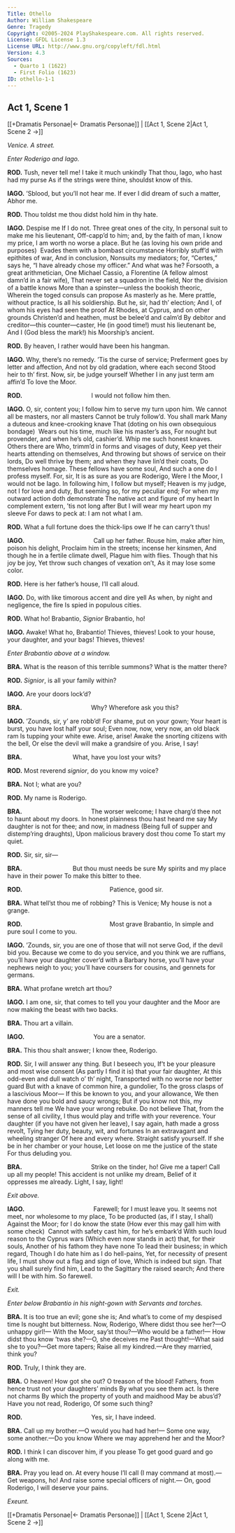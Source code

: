 ```yaml
---
Title: Othello
Author: William Shakespeare
Genre: Tragedy
Copyright: ©2005-2024 PlayShakespeare.com. All rights reserved.
License: GFDL License 1.3
License URL: http://www.gnu.org/copyleft/fdl.html
Version: 4.3
Sources:
  - Quarto 1 (1622)
  - First Folio (1623)
ID: othello-1-1
---
```


## Act 1, Scene 1
[[+Dramatis Personae|← Dramatis Personae]] | [[Act 1, Scene 2|Act 1, Scene 2 →]]

*Venice. A street.*

*Enter Roderigo and Iago.*

**ROD.**
Tush, never tell me! I take it much unkindly
That thou, Iago, who hast had my purse
As if the strings were thine, shouldst know of this.

**IAGO.**
’Sblood, but you’ll not hear me.
If ever I did dream of such a matter,
Abhor me.

**ROD.**
Thou toldst me thou didst hold him in thy hate.

**IAGO.**
Despise me
If I do not. Three great ones of the city,
In personal suit to make me his lieutenant,
Off-capp’d to him; and, by the faith of man,
I know my price, I am worth no worse a place.
But he (as loving his own pride and purposes) 
Evades them with a bombast circumstance
Horribly stuff’d with epithites of war,
And in conclusion,
Nonsuits my mediators; for, “Certes,” says he,
“I have already chose my officer.”
And what was he?
Forsooth, a great arithmetician,
One Michael Cassio, a Florentine
(A fellow almost damn’d in a fair wife),
That never set a squadron in the field,
Nor the division of a battle knows
More than a spinster—unless the bookish theoric,
Wherein the toged consuls can propose
As masterly as he. Mere prattle, without practice,
Is all his soldiership. But he, sir, had th’ election;
And I, of whom his eyes had seen the proof
At Rhodes, at Cyprus, and on other grounds
Christen’d and heathen, must be belee’d and calm’d
By debitor and creditor—this counter—caster,
He (in good time!) must his lieutenant be,
And I (God bless the mark!) his Moorship’s ancient.

**ROD.**
By heaven, I rather would have been his hangman.

**IAGO.**
Why, there’s no remedy. ’Tis the curse of service;
Preferment goes by letter and affection,
And not by old gradation, where each second
Stood heir to th’ first. Now, sir, be judge yourself
Whether I in any just term am affin’d
To love the Moor.

**ROD.**
           I would not follow him then.

**IAGO.**
O, sir, content you;
I follow him to serve my turn upon him.
We cannot all be masters, nor all masters
Cannot be truly follow’d. You shall mark
Many a duteous and knee-crooking knave
That (doting on his own obsequious bondage) 
Wears out his time, much like his master’s ass,
For nought but provender, and when he’s old, cashier’d.
Whip me such honest knaves. Others there are
Who, trimm’d in forms and visages of duty,
Keep yet their hearts attending on themselves,
And throwing but shows of service on their lords,
Do well thrive by them; and when they have lin’d their coats,
Do themselves homage. These fellows have some soul,
And such a one do I profess myself. For, sir,
It is as sure as you are Roderigo,
Were I the Moor, I would not be Iago.
In following him, I follow but myself;
Heaven is my judge, not I for love and duty,
But seeming so, for my peculiar end;
For when my outward action doth demonstrate
The native act and figure of my heart
In complement extern, ’tis not long after
But I will wear my heart upon my sleeve
For daws to peck at: I am not what I am.

**ROD.**
What a full fortune does the thick-lips owe
If he can carry’t thus!

**IAGO.**
           Call up her father.
Rouse him, make after him, poison his delight,
Proclaim him in the streets; incense her kinsmen,
And though he in a fertile climate dwell,
Plague him with flies. Though that his joy be joy,
Yet throw such changes of vexation on’t,
As it may lose some color.

**ROD.**
Here is her father’s house, I’ll call aloud.

**IAGO.**
Do, with like timorous accent and dire yell
As when, by night and negligence, the fire
Is spied in populous cities.

**ROD.**
What ho! Brabantio, *Signior* Brabantio, ho!

**IAGO.**
Awake! What ho, Brabantio! Thieves, thieves!
Look to your house, your daughter, and your bags!
Thieves, thieves!

*Enter Brabantio above at a window.*

**BRA.**
What is the reason of this terrible summons?
What is the matter there?

**ROD.**
*Signior*, is all your family within?

**IAGO.**
Are your doors lock’d?

**BRA.**
           Why? Wherefore ask you this?

**IAGO.**
’Zounds, sir, y’ are robb’d! For shame, put on your gown;
Your heart is burst, you have lost half your soul;
Even now, now, very now, an old black ram
Is tupping your white ewe. Arise, arise!
Awake the snorting citizens with the bell,
Or else the devil will make a grandsire of you.
Arise, I say!

**BRA.**
        What, have you lost your wits?

**ROD.**
Most reverend *signior*, do you know my voice?

**BRA.**
Not I; what are you?

**ROD.**
My name is Roderigo.

**BRA.**
           The worser welcome;
I have charg’d thee not to haunt about my doors.
In honest plainness thou hast heard me say
My daughter is not for thee; and now, in madness
(Being full of supper and distemp’ring draughts),
Upon malicious bravery dost thou come
To start my quiet.

**ROD.**
Sir, sir, sir⁠—

**BRA.**
        But thou must needs be sure
My spirits and my place have in their power
To make this bitter to thee.

**ROD.**
              Patience, good sir.

**BRA.**
What tell’st thou me of robbing? This is Venice;
My house is not a grange.

**ROD.**
              Most grave Brabantio,
In simple and pure soul I come to you.

**IAGO.**
’Zounds, sir, you are one of those that will not serve God, if the devil bid you. Because we come to do you service, and you think we are ruffians, you’ll have your daughter cover’d with a Barbary horse, you’ll have your nephews neigh to you; you’ll have coursers for cousins, and gennets for germans.

**BRA.**
What profane wretch art thou?

**IAGO.**
I am one, sir, that comes to tell you your daughter and the Moor are now making the beast with two backs.

**BRA.**
Thou art a villain.

**IAGO.**
           You are a senator.

**BRA.**
This thou shalt answer; I know thee, Roderigo.

**ROD.**
Sir, I will answer any thing. But I beseech you,
If’t be your pleasure and most wise consent
(As partly I find it is) that your fair daughter,
At this odd-even and dull watch o’ th’ night,
Transported with no worse nor better guard
But with a knave of common hire, a gundolier,
To the gross clasps of a lascivious Moor⁠—
If this be known to you, and your allowance,
We then have done you bold and saucy wrongs;
But if you know not this, my manners tell me
We have your wrong rebuke. Do not believe
That, from the sense of all civility,
I thus would play and trifle with your reverence.
Your daughter (if you have not given her leave),
I say again, hath made a gross revolt,
Tying her duty, beauty, wit, and fortunes
In an extravagant and wheeling stranger
Of here and every where. Straight satisfy yourself.
If she be in her chamber or your house,
Let loose on me the justice of the state
For thus deluding you.

**BRA.**
           Strike on the tinder, ho!
Give me a taper! Call up all my people!
This accident is not unlike my dream,
Belief of it oppresses me already.
Light, I say, light!

*Exit above.*

**IAGO.**
           Farewell; for I must leave you.
It seems not meet, nor wholesome to my place,
To be producted (as, if I stay, I shall) 
Against the Moor; for I do know the state
(How ever this may gall him with some check) 
Cannot with safety cast him, for he’s embark’d
With such loud reason to the Cyprus wars
(Which even now stands in act) that, for their souls,
Another of his fathom they have none
To lead their business; in which regard,
Though I do hate him as I do hell-pains,
Yet, for necessity of present life,
I must show out a flag and sign of love,
Which is indeed but sign. That you shall surely find him,
Lead to the Sagittary the raised search;
And there will I be with him. So farewell.

*Exit.*

*Enter below Brabantio in his night-gown with Servants and torches.*

**BRA.**
It is too true an evil; gone she is;
And what’s to come of my despised time
Is nought but bitterness. Now, Roderigo,
Where didst thou see her?—O unhappy girl!⁠—
With the Moor, say’st thou?—Who would be a father!⁠—
How didst thou know ’twas she?—O, she deceives me
Past thought!—What said she to you?—Get more tapers;
Raise all my kindred.—Are they married, think you?

**ROD.**
Truly, I think they are.

**BRA.**
O heaven! How got she out? O treason of the blood!
Fathers, from hence trust not your daughters’ minds
By what you see them act. Is there not charms
By which the property of youth and maidhood
May be abus’d? Have you not read, Roderigo,
Of some such thing?

**ROD.**
           Yes, sir, I have indeed.

**BRA.**
Call up my brother.—O would you had had her!⁠—
Some one way, some another.—Do you know
Where we may apprehend her and the Moor?

**ROD.**
I think I can discover him, if you please
To get good guard and go along with me.

**BRA.**
Pray you lead on. At every house I’ll call
(I may command at most).—Get weapons, ho!
And raise some special officers of night.⁠—
On, good Roderigo, I will deserve your pains.

*Exeunt.*

[[+Dramatis Personae|← Dramatis Personae]] | [[Act 1, Scene 2|Act 1, Scene 2 →]]